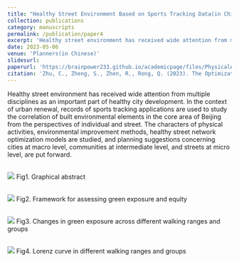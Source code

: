 ```yaml
---
title: "Healthy Street Environment Based on Sports Tracking Data(in Chinese)"
collection: publications
category: manuscripts
permalink: /publication/paper4
excerpt: 'Healthy street environment has received wide attention from multiple disciplines as an important part of healthy city development. In the context of urban renewal, records of sports tracking applications are used to study the correlation of built environmental elements in the core area of Beijing from the perspectives of individual and street. The characters of physical activities, environmental improvement methods, healthy street network optimization models are studied, and planning suggestions concerning cities at macro level, communities at intermediate level, and streets at micro level, are put forward.'
date: 2023-05-06
venue: 'Planners(in Chinese)'
slidesurl: 
paperurl: 'https://brainpower233.github.io/academicpage/files/PhysicalActivity_Planners_inChinese.pdf'
citation: 'Zhu, C., Zheng, S., Zhen, R., Rong, Q. (2023). The Optimization of Healthy Street Environment Based on Sports Tracking Data: A Case Study of Beijing Core Area. Planners, 39(07), 72-79.(in Chinese)'
---
```



Healthy street environment has received wide attention from multiple disciplines as an important part of healthy city development. In the context of urban renewal, records of sports tracking applications are used to study the correlation of built environmental elements in the core area of Beijing from the perspectives of individual and street. The characters of physical activities, environmental improvement methods, healthy street network optimization models are studied, and planning suggestions concerning cities at macro level, communities at intermediate level, and streets at micro level, are put forward.

<br/><img src='https://brainpower233.github.io/academicpage///images/paper2Fig1.jpg'>
Fig1. Graphical abstract

<br/><img src='https://brainpower233.github.io/academicpage///images/paper2Fig2.jpg'>
Fig2. Framework for assessing green exposure and equity

<br/><img src='https://brainpower233.github.io/academicpage///images/paper2Fig3.jpg'>
Fig3. Changes in green exposure across different walking ranges and groups

<br/><img src='https://brainpower233.github.io/academicpage///images/paper2Fig4.jpg'>
Fig4. Lorenz curve in different walking ranges and groups
